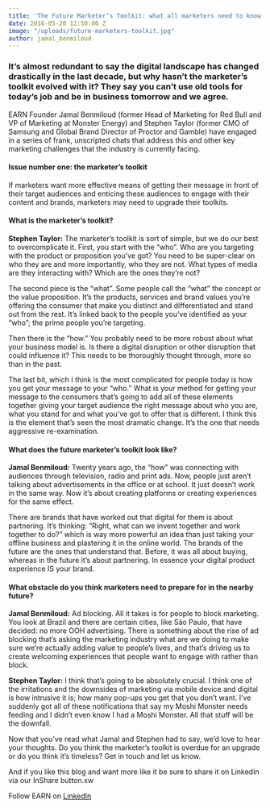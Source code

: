 ```yaml
---
title: 'The Future Marketer’s Toolkit: what all marketers need to know'
date: 2016-05-20 12:50:00 Z
image: "/uploads/future-marketers-toolkit.jpg"
author: jamal_benmiloud
---
```


### It’s almost redundant to say the digital landscape has changed drastically in the last decade, but why hasn’t the marketer’s toolkit evolved with it? They say you can’t use old tools for today’s job and be in business tomorrow and we agree. 

EARN Founder Jamal Benmiloud (former Head of Marketing for Red Bull and VP of Marketing at Monster Energy) and Stephen Taylor (former CMO of Samsung and Global Brand Director of Proctor and Gamble) have engaged in a series of frank, unscripted chats that address this and other key marketing challenges that the industry is currently facing. 

#### Issue number one: the marketer’s toolkit 
If marketers want more effective means of getting their message in front of their target audiences and enticing these audiences to engage with their content and brands, marketers may need to upgrade their toolkits.

#### What is the marketer’s toolkit?

**Stephen Taylor:** The marketer’s toolkit is sort of simple, but we do our best to overcomplicate it. First, you start with the “who”. Who are you targeting with the product or proposition you’ve got? You need to be super-clear on who they are and more importantly, who they are not. What types of media are they interacting with? Which are the ones they’re not? 

The second piece is the “what”. Some people call the “what” the concept or the value proposition. It’s the products, services and brand values you’re offering the consumer that make you distinct and differentiated and stand out from the rest. It’s linked back to the people you’ve identified as your “who”; the prime people you’re targeting.

Then there is the “how.” You probably need to be more robust about what your business model is. Is there a digital disruption or other disruption that could influence it? This needs to be thoroughly thought through, more so than in the past. 

The last bit, which I think is the most complicated for people today is how you get your message to your “who.” What is your method for getting your message to the consumers that’s going to add all of these elements together giving your target audience the right message about who you are, what you stand for and what you’ve got to offer that is different. I think this is the element that’s seen the most dramatic change. It’s the one that needs aggressive re-examination. 

#### What does the future marketer’s toolkit look like?

**Jamal Benmiloud:** Twenty years ago, the “how” was connecting with audiences through television, radio and print ads. Now, people just aren’t talking about advertisements in the office or at school. It just doesn’t work in the same way. Now it’s about creating platforms or creating experiences for the same effect. 

There are brands that have worked out that digital for them is about partnering. It’s thinking: “Right, what can we invent together and work together to do?” which is way more powerful an idea than just taking your offline business and plastering it in the online world. The brands of the future are the ones that understand that. Before, it was all about buying, whereas in the future it’s about partnering. In essence your digital product experience IS your brand. 

#### What obstacle do you think marketers need to prepare for in the nearby future?

**Jamal Benmiloud:** Ad blocking. All it takes is for people to block marketing. You look at Brazil and there are certain cities, like São Paulo, that have decided: no more OOH advertising. There is something about the rise of ad blocking that’s asking the marketing industry what are we doing to make sure we’re actually adding value to people’s lives, and that’s driving us to create welcoming experiences that people want to engage with rather than block. 

**Stephen Taylor:** I think that’s going to be absolutely crucial. I think one of the irritations and the downsides of marketing via mobile device and digital is how intrusive it is; how many pop-ups you get that you don’t want. I’ve suddenly got all of these notifications that say my Moshi Monster needs feeding and I didn’t even know I had a Moshi Monster. All that stuff will be the downfall. 

Now that you’ve read what Jamal and Stephen had to say, we’d love to hear your thoughts. Do you think the marketer’s toolkit is overdue for an upgrade or do you think it’s timeless? Get in touch and let us know.

And if you like this blog and want more like it be sure to share it on LinkedIn via our InShare button.xw

Follow EARN on [LinkedIn](https://www.linkedin.com/company-beta/5114446)